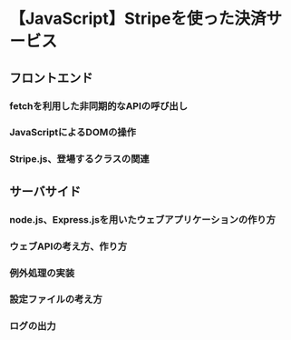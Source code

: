 # 【JavaScript】Stripeを使った決済サービス

## フロントエンド
### fetchを利用した非同期的なAPIの呼び出し
### JavaScriptによるDOMの操作
### Stripe.js、登場するクラスの関連

## サーバサイド
### node.js、Express.jsを用いたウェブアプリケーションの作り方
### ウェブAPIの考え方、作り方
### 例外処理の実装
### 設定ファイルの考え方
### ログの出力

